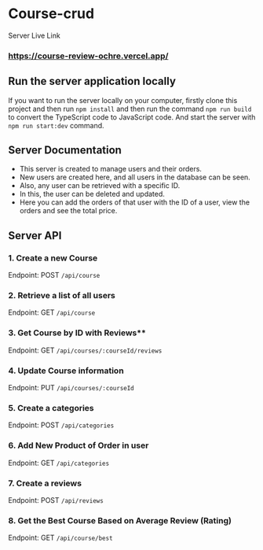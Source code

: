 # Course-crud

Server Live Link

### https://course-review-ochre.vercel.app/

## Run the server application locally

If you want to run the server locally on your computer, firstly clone this project and then run `npm install` and then run the command `npm run build` to convert the TypeScript code to JavaScript code. And start the server with `npm run start:dev` command.

## Server Documentation

- This server is created to manage users and their orders.
- New users are created here, and all users in the database can be seen.
- Also, any user can be retrieved with a specific ID.
- In this, the user can be deleted and updated.
- Here you can add the orders of that user with the ID of a user, view the orders and see the total price.

## Server API

### 1. Create a new Course

Endpoint: POST `/api/course`

### 2. Retrieve a list of all users

Endpoint: GET `/api/course`

### 3. Get Course by ID with Reviews\*\*

Endpoint: GET `/api/courses/:courseId/reviews`

### 4. Update Course information

Endpoint: PUT `/api/courses/:courseId`

### 5. Create a categories

Endpoint: POST `/api/categories`

### 6. Add New Product of Order in user

Endpoint: GET `/api/categories`

### 7. Create a reviews

Endpoint: POST `/api/reviews`

### 8. Get the Best Course Based on Average Review (Rating)

Endpoint: GET `/api/course/best`
